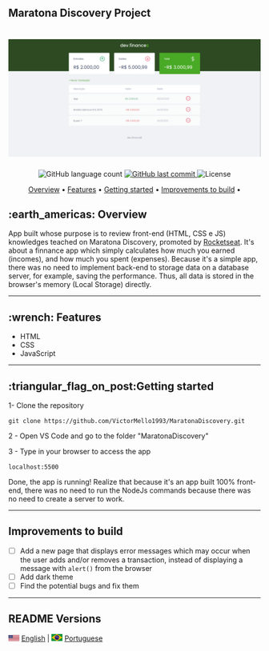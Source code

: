 <h2> Maratona Discovery Project</h2>

<h1 align="center">
  <img alt="Home page DevFinances" src="./assets/Screenshot_DevFinance.png"/>
</h1>
  
<p align="center">
  <img alt="GitHub language count" src="https://img.shields.io/github/languages/count/VictorMello1993/MaratonaDiscovery?color=FF0000">
  
  <a href="https://github.com/VictorMello1993/FlappyBird/commits/master">
    <img alt="GitHub last commit" src="https://img.shields.io/github/last-commit/VictorMello1993/MaratonaDiscovery?color=D3D3D3">
  </a> 
  
  <img alt="License" src="https://img.shields.io/badge/license-MIT-brightgreen">
   <a href="https://github.com/VictorMello1993/MaratonaDiscovery/stargazers"></a>
</p>

<p align="center">
  <a href="#earth_americas-overview">Overview</a> •
  <a href="#wrench-features">Features</a> •
  <a href="#triangular_flag_on_postgetting-started">Getting started</a> •  
  <a href="#improvements-to-build">Improvements to build</a> •  
</p>

<h2>:earth_americas: Overview</h2>
<p>App built whose purpose is to review front-end (HTML, CSS e JS) knowledges teached on Maratona Discovery, 
     promoted by <a href="https://rocketseat.com.br/">Rocketseat</a>. It's about a finnance app which simply calculates how much you earned (incomes), and how much you spent (expenses). 
     Because it's a simple app, there was no need to implement back-end to storage data on a database server, for example, 
     saving the performance. Thus, all data is stored in the browser's memory (Local Storage) directly.
</p>

---

<h2>:wrench: Features</h2>
<ul>
  <li>HTML</li>
  <li>CSS</li>
  <li>JavaScript</li>
</ul>

---

<h2>:triangular_flag_on_post:Getting started</h2>

1- Clone the repository
```
git clone https://github.com/VictorMello1993/MaratonaDiscovery.git
```
2 - Open VS Code and go to the folder "MaratonaDiscovery"

3 - Type in your browser to access the app
```
localhost:5500
```

<p>Done, the app is running! Realize that because it's an app built 100% front-end, there was no need to run the NodeJs commands because there was no need to create a server
   to work.
</p>

---

## Improvements to build
- [ ] Add a new page that displays error messages which may occur when the user adds and/or removes a transaction, instead of displaying a message with ```alert()``` from the browser
- [ ] Add dark theme
- [ ] Find the potential bugs and fix them

---
## README Versions
 <img alt="United States Flag" src="./assets/eua.png" width="22px"/> <a href="/README-ENUS.md">English</a> | <img alt="Brazil flag" src="./assets/br.jpg" width="22px"/> <a href="/README.md">Portuguese</a>


